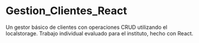 # Gestion_Clientes_React
Un gestor básico de clientes con operaciones CRUD utilizando el localstorage. Trabajo individual evaluado para el instituto, hecho con React.
